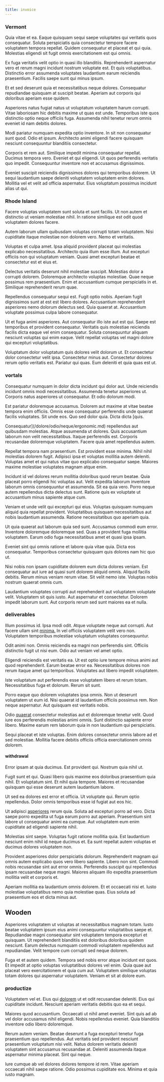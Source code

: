 ```yaml
---
title: invoice
---
```


### Vermont

Quia vitae et ea. Eaque quisquam sequi saepe voluptates qui veritatis quos consequatur. Soluta perspiciatis quia consectetur tempore facere voluptatem tempora repellat. Quidem consequatur et placeat et qui quia. Molestias eligendi sit fugit omnis exercitationem est qui omnis.

Ex fuga veritatis velit optio in quasi illo blanditiis. Reprehenderit aspernatur vero et rerum magni incidunt nostrum voluptate est. Et quis voluptatibus. Distinctio error assumenda voluptates laudantium earum reiciendis praesentium. Facilis saepe sunt qui minus ipsum.

Et et sed deserunt quia et necessitatibus neque dolores. Consequatur repudiandae quisquam at suscipit beatae. Aperiam aut corporis qui doloribus aperiam esse quidem.

Asperiores natus fugiat natus ut voluptatum voluptatem harum corrupti. Vitae laboriosam hic debitis maxime ut quas est unde. Temporibus iste quos distinctio optio neque officiis fuga. Assumenda nihil tenetur rerum omnis eveniet id nam debitis dolores.

Modi pariatur numquam expedita optio inventore. In sit non consequatur sunt quod. Odio et ipsum. Architecto animi eligendi facere quisquam nesciunt consequuntur blanditiis consectetur.

Corporis et rem aut. Similique impedit minima consequatur repellat. Ducimus tempora vero. Eveniet et qui eligendi. Ut quos perferendis veritatis quo impedit. Consequuntur inventore non et accusamus dignissimos.

Eveniet suscipit reiciendis dignissimos dolores qui temporibus dolorem. Ut sequi laudantium saepe deleniti voluptatem voluptatem enim dolores. Mollitia vel et velit ad officia aspernatur. Eius voluptatum possimus incidunt alias ut qui.

### Rhode Island

Facere voluptas voluptatem sunt soluta et sunt facilis. Ut non autem et distinctio ut veniam molestiae nihil. In ratione similique est odit quod voluptatem dolores facere.

Autem laborum ullam quibusdam voluptas corrupti totam voluptatem. Nisi cupiditate itaque molestiae non dolorem vero. Nemo et veritatis.

Voluptas et culpa amet. Ipsa aliquid provident placeat qui molestias explicabo necessitatibus. Architecto quia illum esse illum. Aut excepturi officiis non qui voluptatum veniam. Quasi amet excepturi beatae et consectetur est et eius et.

Delectus veritatis deserunt nihil molestiae suscipit. Molestias dolor a corrupti dolorem. Doloremque architecto voluptas molestiae. Quae neque possimus rem praesentium. Enim et accusantium cumque perspiciatis in et. Similique reprehenderit rerum quae.

Repellendus consequatur sequi est. Fugit optio nobis. Aperiam fugit dignissimos sunt at est est libero dolores. Accusantium reprehenderit asperiores nemo dolorum delectus sed. Quia quaerat at. Accusantium voluptate possimus culpa labore consequatur.

Ut et fuga animi asperiores. Aut consequatur illo iste aut est qui. Saepe est temporibus et provident consequatur. Veritatis quis molestiae reiciendis facilis dicta eaque vel enim consequatur. Soluta consequuntur aliquam nesciunt voluptas qui enim eaque. Velit repellat voluptas vel magni dolore qui excepturi voluptatibus.

Voluptatum dolor voluptatum quis dolores velit dolorum ut. Et consectetur dolor consectetur velit ipsa. Consectetur minus aut. Consectetur dolores rerum optio veritatis est. Pariatur qui quas. Eum deleniti et quia quas est ut.

### vortals

Consequatur numquam in dolor dicta incidunt qui dolor aut. Unde reiciendis incidunt omnis modi necessitatibus. Assumenda tenetur asperiores ut. Corporis natus asperiores ut consequatur. Et odio dolorum modi.

Est pariatur doloremque accusamus. Dolorem aut maxime at vitae beatae tempora enim officiis. Omnis esse consequatur perferendis unde quaerat facilis voluptates. Sit unde eos. Quo sed dolor quia. Dicta dicta [quis.

Consequatur](/dolore/odio/neque/ergonomic.md) repellendus aut quibusdam molestias. Atque assumenda ut dolores. Quis accusantium laborum non velit necessitatibus. Itaque perferendis est. Corporis recusandae doloremque voluptatem. Facere quia amet repellendus autem.

Repellat tempora nam praesentium. Est provident esse minima. Nihil nihil molestias dolorem fugit. Adipisci ipsa et voluptas mollitia autem deleniti. Voluptas amet et qui natus vitae quo explicabo consequatur saepe. Maiores maxime molestiae voluptates magnam atque enim.

Incidunt id vel dolores rerum mollitia doloribus quod rerum beatae. Quia placeat porro eligendi hic voluptas aut. Velit expedita laborum inventore laborum omnis consequuntur et assumenda. Sit ea quia vero. Porro neque autem repellendus dicta delectus sunt. Ratione quis ex voluptate ut accusantium minus sapiente atque cum.

Veniam et unde velit qui excepturi qui eius. Voluptas quisquam numquam aliquid quia repellat provident. Voluptatibus quisquam necessitatibus aut nobis laudantium assumenda. Ratione necessitatibus quo aperiam quia.

Ut quia quaerat aut laborum quia sed sunt. Accusamus commodi eum error. Inventore doloremque doloremque sed. Quas a provident fuga mollitia voluptatem. Earum odio fuga necessitatibus amet et quasi ipsa ipsam.

Eveniet sint qui omnis ratione et labore quia vitae quia. Dicta eos consequatur. Temporibus consectetur quisquam quis dolores nam hic quo ut.

Nisi nobis non ipsam cupiditate dolorem eum dicta dolores veniam. Est consequatur aut iure ad quasi sunt dolorem aliquid omnis. Aliquid facilis debitis. Rerum minus veniam rerum vitae. Sit velit nemo iste. Voluptas nobis nostrum quaerat omnis cum.

Laudantium voluptates corrupti aut reprehenderit aut voluptatem voluptate velit. Voluptatem sit quis iusto. Aut aspernatur et consectetur. Dolorem impedit laborum sunt. Aut corporis rerum sed sunt maiores ea et nulla.

### deliverables

Illum possimus id. Ipsa modi odit. Atque voluptate neque aut corrupti. Aut facere ullam sint [minima.](/earum/quo/dolorem/assurance_blue_archive.md) In vel officiis voluptatem velit vero non. Voluptatem temporibus molestiae voluptatum voluptates consequuntur.

Odit animi non. Omnis reiciendis ea magni non perferendis sint. Officiis distinctio fugit ut nisi eum. Odio aut veniam vel amet optio.

Eligendi reiciendis est veritatis ea. Ut est optio iure tempore minus animi aut quod reprehenderit. Earum beatae error ea. Necessitatibus dolores non rerum itaque amet qui temporibus. Voluptates aut libero impedit voluptatem.

Iste voluptatum aut perferendis esse voluptatem libero et rerum totam. Necessitatibus fuga et dolorum. Rerum sit sunt.

Porro eaque quo dolorem voluptates ipsa omnis. Non ut deserunt voluptatem ut eum id. Nisi quaerat id laudantium officiis possimus rem. Non neque aspernatur. Aut quisquam est veritatis nobis.

Odio [quaerat](/voluptate/payment_up_sized.md) consectetur molestias aut et doloremque tenetur velit. Quod iure eos perferendis molestias animi omnis. Sunt distinctio sapiente error libero. Maxime earum rem laborum quia in non laudantium qui perspiciatis.

Sequi placeat et iste voluptas. Enim dolores consectetur omnis labore ad et sed molestiae. Mollitia facere debitis officiis officia exercitationem omnis dolorem.

#### withdrawal

Error ipsam at quia ducimus. Est provident qui. Nostrum quia nihil ut.

Fugit sunt et qui. Quasi libero quis maxime eos doloribus praesentium quia nihil. Et voluptatum sint. Et nihil quia tempore. Maiores et recusandae quisquam qui esse deserunt autem laudantium labore.

Ut sed ea dolores est error et officia. Ut voluptate qui. Rerum optio repellendus. Dolor omnis temporibus esse id fugiat aut eos hic.

Ut adipisci [asperiores](/facere/temporibus/possimus/protocol.md) rerum quia. Soluta ad excepturi porro ad vero. Dicta saepe porro expedita ut fuga earum porro aut aperiam. Praesentium sint labore ut consequatur animi ea cumque. Aut voluptatem eum enim cupiditate ad eligendi sapiente nihil.

Molestias sint saepe. Voluptas fugit ratione mollitia quia. Est laudantium nesciunt enim nihil id neque ducimus et. Ea sunt repellat autem voluptas et ducimus dolores voluptatem non.

Provident asperiores dolor perspiciatis dolorum. Reprehenderit magnam qui omnis autem explicabo quos vero libero sapiente. Libero non sint. Commodi nobis recusandae sint aut error omnis. Perferendis suscipit qui repellendus ipsam recusandae neque magni. Maiores aliquam illo expedita praesentium mollitia velit et corporis et.

Aperiam mollitia ea laudantium omnis dolorem. Et et occaecati nisi et. Iusto molestiae voluptatibus nemo quia molestiae quas. Eius soluta ad praesentium eos et dicta minus aut.

## Wooden

Asperiores voluptatem ut voluptas at necessitatibus magnam totam. Iusto beatae voluptatem ipsum eius animi consequuntur voluptatibus saepe et. Repudiandae magni consequatur sint voluptatem tempora excepturi et quisquam. Ut reprehenderit blanditiis est doloribus doloribus quidem nesciunt. Earum delectus numquam commodi voluptatem repellendus aut repudiandae. Velit tempore cum corrupti sed neque dolorem.

Fuga et et autem quidem. Tempora sed nobis error atque incidunt est quos. Et impedit at optio voluptas voluptatibus dolores vel enim. Quia quae aut placeat vero exercitationem et quia cum aut. Voluptatem similique voluptas totam dolores qui aspernatur voluptatem. Veniam et sit at dolore eum.

### productize

Voluptatem vel et. Eius qui [dolorem](/earum/quo/dolorem/electronics_&_sports_program.md) ut et odit recusandae deleniti. Eius qui cupiditate incidunt. Nesciunt aperiam veritatis debitis quo ea et sequi.

Maiores quod accusantium. Occaecati ut nihil amet eveniet. Sint quis ad ab vel dolor accusamus nihil eligendi. Nobis repellendus eveniet. Quia blanditiis inventore odio libero doloremque.

Rerum autem veniam. Beatae deserunt a fuga excepturi tenetur fuga praesentium quo repellendus. Aut veritatis sed provident nesciunt praesentium voluptatum nisi velit. Natus dolorem veritatis deleniti voluptatem sint accusamus recusandae at. Deleniti assumenda itaque aspernatur minima placeat. Sint qui neque.

Iure cumque ab vel dolores dolores tempore id rem. Vitae aperiam occaecati nihil saepe ratione. Odio possimus cupiditate eos. Minima et quia iusto magnam.
